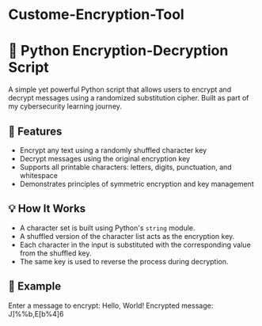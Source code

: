 # Custome-Encryption-Tool
# 🔐 Python Encryption-Decryption Script

A simple yet powerful Python script that allows users to encrypt and decrypt messages using a randomized substitution cipher. Built as part of my cybersecurity learning journey.

## 🚀 Features
- Encrypt any text using a randomly shuffled character key
- Decrypt messages using the original encryption key
- Supports all printable characters: letters, digits, punctuation, and whitespace
- Demonstrates principles of symmetric encryption and key management

## 💡 How It Works
- A character set is built using Python's `string` module.
- A shuffled version of the character list acts as the encryption key.
- Each character in the input is substituted with the corresponding value from the shuffled key.
- The same key is used to reverse the process during decryption.

## 🧪 Example
Enter a message to encrypt: Hello, World! Encrypted message: J]%%b,E[b%4]6

